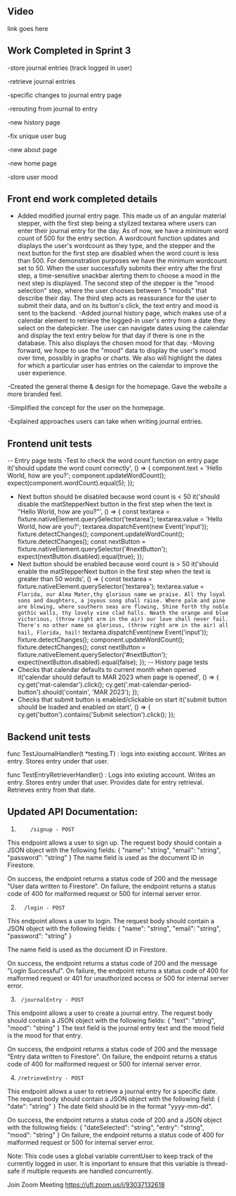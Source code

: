 
## Video
link goes here


## Work Completed in Sprint 3
-store journal entries (track logged in user)

-retrieve journal entries

-specific changes to journal entry page

-rerouting from journal to entry

-new history page 

-fix unique user bug

-new about page

-new home page

-store user mood
## Front end work completed details
- Added modified journal entry page. This made us of an angular material stepper, with the first step being a stylized textarea where users can enter their journal entry for the day. As of now, we have a minimum word count of 500 for the entry section. A wordcount function updates and displays the user's wordcount as they type, and the stepper and the next button for the first step are disabled when the word count is less than 500. For demonstration purposes we have the minimum wordcount set to 50. When the user successfully submits their entry after the first step, a time-sensitive snackbar alerting them to choose a mood in the next step is displayed. The second step of the stepper is the "mood selection" step, where the user chooses between 5 "moods" that describe their day. The third step acts as reassurance for the user to submit their data, and on its button's click, the text entry and mood is sent to the backend.
-Added journal history page, which makes use of a calendar element to retrieve the logged-in user's entry from a date they select on the datepicker. The user can navigate dates using the calendar and display the text entry below for that day if there is one in the database. This also displays the chosen mood for that day.
-Moving forward, we hope to use the "mood" data to display the user's mood over time, possibly in graphs or charts. We also will highlight the dates for which a particular user has entries on the calendar to improve the user experience. 

-Created the general theme & design for the homepage. Gave the website a more branded feel.

-Simplified the concept for the user on the homepage. 

-Explained approaches users can take when writing journal entries.




## Frontend unit tests
-- Entry page tests
-Test to check the word count function on entry page
 it('should update the word count correctly', () => {
    component.text = 'Hello World, how are you?';
    component.updateWordCount();
    expect(component.wordCount).equal(5);
  });
- Next button should be disabled because word count is < 50
 it('should disable the matStepperNext button in the first step when the text is "Hello World, how are you?"', () => {
    const textarea = fixture.nativeElement.querySelector('textarea');
    textarea.value = 'Hello World, how are you?';
    textarea.dispatchEvent(new Event('input'));
    fixture.detectChanges();
    component.updateWordCount();
    fixture.detectChanges();
    const nextButton = fixture.nativeElement.querySelector('#nextButton');
    expect(nextButton.disabled).equal(true);
  });
- Next button should be enabled because word count is > 50
it('should enable the matStepperNext button in the first step when the text is greater than 50 words', () => {
    const textarea = fixture.nativeElement.querySelector('textarea');
    textarea.value = `Florida, our Alma Mater,thy glorious name we praise.
    All thy loyal sons and daughters,
    a joyous song shall raise.
    Where palm and pine are blowing,
    where southern seas are flowing,
    Shine forth thy noble gothic walls,
    thy lovely vine clad halls.
    Neath the orange and blue victorious, (throw right arm in the air)
    our love shall never fail.
    There's no other name so glorious, (throw right arm in the air)
    all hail, Florida, hail!`
    textarea.dispatchEvent(new Event('input'));
    fixture.detectChanges();
    component.updateWordCount();
    fixture.detectChanges();
    const nextButton = fixture.nativeElement.querySelector('#nextButton');
    expect(nextButton.disabled).equal(false);
  });
-- History page tests
- Checks that calendar defaults to current month when opened
it('calendar should default to MAR 2023 when page is opened', () => {
      cy.get('mat-calendar').click();
      cy.get('.mat-calendar-period-button').should('contain', 'MAR 2023');
});
- Checks that submit button is enabled/clickable on start
  it('submit button should be loaded and enabled on start', () => {
        cy.get('button').contains('Submit selection').click();
 });

## Backend unit tests
func TestJournalHandler(t *testing.T) : logs into existing account. Writes an entry. Stores entry under that user. 

func TestEntryRetrieverHandler() : Logs into existing account. Writes an entry. Stores entry under that user. Provides date for entry retrieval. Retrieves entry from that date.

## **Updated API Documentation:**

1.         /signup - POST
This endpoint allows a user to sign up. The request body should contain a JSON object with the following fields:
{
  "name": "string",
  "email": "string",
  "password": "string"
}
The name field is used as the document ID in Firestore.

On success, the endpoint returns a status code of 200 and the message "User data written to Firestore". On failure, the endpoint returns a status code of 400 for malformed request or 500 for internal server error.

2.       /login - POST
This endpoint allows a user to login. The request body should contain a JSON object with the following fields:
{
  "name": "string",
  "email": "string",
  "password": "string"
}

The name field is used as the document ID in Firestore.

On success, the endpoint returns a status code of 200 and the message "Login Successful". On failure, the endpoint returns a status code of 400 for malformed request or 401 for unauthorized access or 500 for internal server error.

3.      /journalEntry - POST
This endpoint allows a user to create a journal entry. The request body should contain a JSON object with the following fields:
{
  "text": "string",
  "mood": "string"
}
The text field is the journal entry text and the mood field is the mood for that entry.

On success, the endpoint returns a status code of 200 and the message "Entry data written to Firestore". On failure, the endpoint returns a status code of 400 for malformed request or 500 for internal server error.

4.     /retrieveEntry - POST
This endpoint allows a user to retrieve a journal entry for a specific date. The request body should contain a JSON object with the following field:
{
  "date": "string"
}
The date field should be in the format "yyyy-mm-dd".

On success, the endpoint returns a status code of 200 and a JSON object with the following fields:
{
  "dateSelected": "string",
  "entry": "string",
  "mood": "string"
}
On failure, the endpoint returns a status code of 400 for malformed request or 500 for internal server error.

Note: This code uses a global variable currentUser to keep track of the currently logged in user. It is important to ensure that this variable is thread-safe if multiple requests are handled concurrently.





Join Zoom Meeting
https://ufl.zoom.us/j/93037132618


